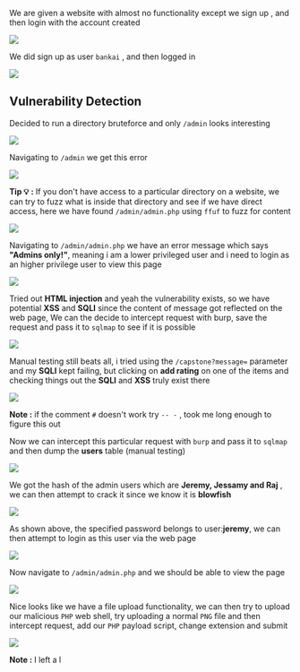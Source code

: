 We are given a website with almost no functionality except we sign up , and then login with the account created

![](https://i.imgur.com/msJAmfQ.png)


We did sign up as user `bankai` , and then logged in

![](https://i.imgur.com/SgYaaR3.jpg)

## **Vulnerability Detection**

Decided to run a directory bruteforce and only `/admin` looks interesting

![](https://i.imgur.com/fEKrTZh.png)

Navigating to `/admin` we get this error

![](https://i.imgur.com/rAkkOWy.png)


**Tip 💡 :** If you don't have access to a particular directory on a website, we can try to fuzz what is inside that directory and see if we have direct access, here we have found `/admin/admin.php` using `ffuf` to fuzz for content

![](https://i.imgur.com/LRzM6Zu.png)


Navigating to `/admin/admin.php` we have an error message which says **"Admins only!"**, meaning i am a lower privileged user and i need to login as an higher privilege user to view this page


![](https://i.imgur.com/pPixi2c.png)

Tried out **HTML injection** and yeah the vulnerability exists, so we have potential **XSS** and **SQLI** since the content of message got reflected on the web page, We can the decide to intercept request with burp, save the request and pass it to `sqlmap` to see if it is possible

![](https://i.imgur.com/ykWMBGO.png)

Manual testing still beats all, i tried using the `/capstone?message=` parameter and my **SQLI** kept failing, but clicking on **add rating** on one of the items and checking things out the **SQLI** and **XSS** truly exist there

![](https://i.imgur.com/OiuGV82.png)

**Note :** if the comment `#` doesn't work try `-- -` , took me long enough to figure this out


Now we can intercept this particular request with `burp` and pass it to `sqlmap` and then dump the **users** table  (manual testing)

![](https://i.imgur.com/yUbA8vi.gif)


We got the hash of the admin users which are **Jeremy, Jessamy and Raj** , we can then attempt to crack it since we know it is **blowfish**

![](https://i.imgur.com/y3eyW8h.png)

As shown above, the specified password belongs to user:**jeremy**, we can then attempt to login as this user via the web page

![](https://i.imgur.com/vNXUqrp.png)


Now navigate to `/admin/admin.php` and we should be able to view the page

![](https://i.imgur.com/v3lXco9.png)

Nice looks like we have a file upload functionality, we can then try to upload our malicious `PHP` web shell, try uploading a normal `PNG` file and then intercept request, add our `PHP` payload script, change extension and submit

![](https://i.imgur.com/tEfmYhN.png)

**Note :** I left a l




